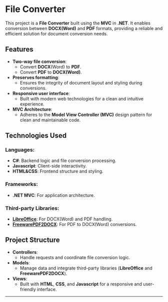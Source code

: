# File Converter

This project is a **File Converter** built using the **MVC** in **.NET**. It enables  conversion between **DOCX(Word)** and **PDF** formats, providing a reliable and efficient solution for document conversion needs.

## Features

- **Two-way file conversion**:
  - Convert **DOCX**(Word) to **PDF**.
  - Convert **PDF** to **DOCX(Word)**.
- **Preserves formatting**:
  - Ensures the integrity of document layout and styling during conversions.
- **Responsive user interface**:
  - Built with modern web technologies for a clean and intuitive experience.
- **MVC Architecture**:
  - Adheres to the **Model View Controller (MVC)** design pattern for clean and maintainable code.

## Technologies Used

### Languages:
- **C#**: Backend logic and file conversion processing.
- **Javascript**: Client-side interactivity.
- **HTML&CSS**: Frontend structure and styling.

### Frameworks:
- **.NET MVC**: For application architecture.

### Third-party Libraries:
- **[LibreOffice](https://www.libreoffice.org/)**: For DOCX(Word) and PDF handling.
- **[FreewarePDF2DOCX](https://www.freewarepdf2docx.com/)**: For PDF to DOCX(Word) conversions.

## Project Structure

- **Controllers**:
  - Handle requests and coordinate file conversion logic.
- **Models**:
  - Manage data and integrate third-party libraries (**LibreOffice** and **FreewarePDF2DOCX**).
- **Views**:
  - Built with **HTML**, **CSS**, and **Javascript** for a responsive and user-friendly interface.

---


